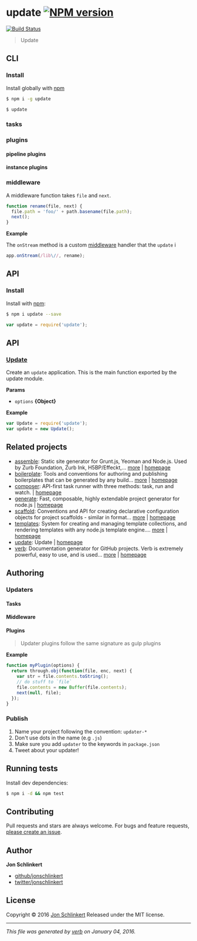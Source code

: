 # update [![NPM version](https://img.shields.io/npm/v/update.svg)](https://www.npmjs.com/package/update)

[![Build Status](https://img.shields.io/travis/jonschlinkert/update.svg)](https://travis-ci.org/jonschlinkert/update)

> Update

## CLI

### Install

Install globally with [npm](https://www.npmjs.com/)

```sh
$ npm i -g update
```

```sh
$ update
```

### tasks

### plugins

#### pipeline plugins

#### instance plugins

### middleware

A middleware function takes `file` and `next`.

```js
function rename(file, next) {
  file.path = 'foo/' + path.basename(file.path);
  next();
}
```

**Example**

The `onStream` method is a custom [middleware](docs/middleware.md) handler that  the `update` i

```js
app.onStream(/lib\//, rename);
```

## API

### Install

Install with [npm](https://www.npmjs.com/):

```sh
$ npm i update --save
```

```js
var update = require('update');
```

## API

### [Update](index.js#L40)

Create an `update` application. This is the main function exported by the update module.

**Params**

* `options` **{Object}**

**Example**

```js
var Update = require('update');
var update = new Update();
```

## Related projects

* [assemble](https://www.npmjs.com/package/assemble): Static site generator for Grunt.js, Yeoman and Node.js. Used by Zurb Foundation, Zurb Ink, H5BP/Effeckt,… [more](https://www.npmjs.com/package/assemble) | [homepage](http://assemble.io)
* [boilerplate](https://www.npmjs.com/package/boilerplate): Tools and conventions for authoring and publishing boilerplates that can be generated by any build… [more](https://www.npmjs.com/package/boilerplate) | [homepage](http://boilerplates.io)
* [composer](https://www.npmjs.com/package/composer): API-first task runner with three methods: task, run and watch. | [homepage](https://github.com/jonschlinkert/composer)
* [generate](https://www.npmjs.com/package/generate): Fast, composable, highly extendable project generator for node.js | [homepage](https://github.com/jonschlinkert/generate)
* [scaffold](https://www.npmjs.com/package/scaffold): Conventions and API for creating declarative configuration objects for project scaffolds - similar in format… [more](https://www.npmjs.com/package/scaffold) | [homepage](https://github.com/jonschlinkert/scaffold)
* [templates](https://www.npmjs.com/package/templates): System for creating and managing template collections, and rendering templates with any node.js template engine.… [more](https://www.npmjs.com/package/templates) | [homepage](https://github.com/jonschlinkert/templates)
* [update](https://www.npmjs.com/package/update): Update | [homepage](https://github.com/jonschlinkert/update)
* [verb](https://www.npmjs.com/package/verb): Documentation generator for GitHub projects. Verb is extremely powerful, easy to use, and is used… [more](https://www.npmjs.com/package/verb) | [homepage](https://github.com/verbose/verb)

## Authoring

### Updaters

#### Tasks

#### Middleware

#### Plugins

> Updater plugins follow the same signature as gulp plugins

**Example**

```js
function myPlugin(options) {
  return through.obj(function(file, enc, next) {
    var str = file.contents.toString();
    // do stuff to `file`
    file.contents = new Buffer(file.contents);
    next(null, file);
  });
}
```

### Publish

1. Name your project following the convention: `updater-*`
2. Don't use dots in the name (e.g `.js`)
3. Make sure you add `updater` to the keywords in `package.json`
4. Tweet about your updater!

## Running tests

Install dev dependencies:

```sh
$ npm i -d && npm test
```

## Contributing

Pull requests and stars are always welcome. For bugs and feature requests, [please create an issue](https://github.com/jonschlinkert/update/issues/new).

## Author

**Jon Schlinkert**

* [github/jonschlinkert](https://github.com/jonschlinkert)
* [twitter/jonschlinkert](http://twitter.com/jonschlinkert)

## License

Copyright © 2016 [Jon Schlinkert](https://github.com/jonschlinkert)
Released under the MIT license.

***

_This file was generated by [verb](https://github.com/verbose/verb) on January 04, 2016._